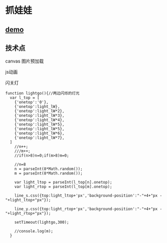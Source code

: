 # 抓娃娃
## [demo](http://htmlpreview.github.io/?https://github.com/dscsmily/jsClipdoll/blob/master/demo.html)

## 技术点


canvas 图片预加载

js动画 


闪关灯


    function lightgo(){//两边闪烁的灯光
      var l_top = [
        {'onetop':'0'},
        {'onetop':light_lW},
        {'onetop':light_lW*2},
        {'onetop':light_lW*3},
        {'onetop':light_lW*4},
        {'onetop':light_lW*5},
        {'onetop':light_lW*5},
        {'onetop':light_lW*6},
        {'onetop':light_lW*7},
      ]
        //n++;
        ///m++;
        //if(n>8)n=0;if(m>8)m=0;

        //n=8
        n = parseInt(8*Math.random());
        m = parseInt(8*Math.random());

        var light_ltop = parseInt(l_top[n].onetop);
        var light_rtop = parseInt(l_top[m].onetop);

        line_s.css({top:light_ltop+'px','background-position':"-"+4+"px -"+light_ltop+"px"});

        line_y.css({top:light_rtop+'px','background-position':"-"+4+"px -"+light_rtop+"px"});

        setTimeout(lightgo,300);

        //console.log(m); 
      }


